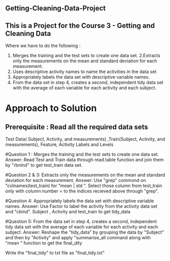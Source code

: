 ## Getting-Cleaning-Data-Project

## This is a Project for the Course 3 - Getting and Cleaning Data 
Where we have to do the following : 
   1. Merges the training and the test sets to create one data set.
   2.Extracts only the measurements on the mean and standard deviation for each measurement.
   3. Uses descriptive activity names to name the activities in the data set
   4. Appropriately labels the data set with descriptive variable names.
   5. From the data set in step 4, creates a second, independent tidy data set with the average of each variable for each activity and each subject.
# Approach to Solution 
 ## Prerequisite : Read all the required data sets 
 Test Data( Subject, Activity, and measurements) ,Train(Subject, Activity, and measurements), Feature, Activity Labels and Levels
 
  
 #Question 1 : Merges the training and the test sets to create one data set.
 Answer: Read Test and Train data through read.table function and join them by "rbnind" to get test_train data set.
 
#Question 2 & 3: Extracts only the measurements on the mean and standard deviation for each measurement.
Answer: Use "grep" commond on "colnames(test_train) for "mean | std ".
Select those column from test_train only with column number = to the indices recieved above through "grep".

#Question 4: Appropriately labels the data set with descriptive variable names.
Answer: Use Factor to label the activity from the activity data set and "cbind". Subject , Activity  and test_train to get tidy_data

#Question 5: From the data set in step 4, creates a second, independent tidy data set with the average of each variable for each activity and each subject.
Answer: Reshape the "tidy_data" by grouping the data by "Subject" and then by "Activity" and apply "summarise_all command along with "mean " function to get the final_dity



Write the "final_tidy" to txt file as "final_tidy.txt"


